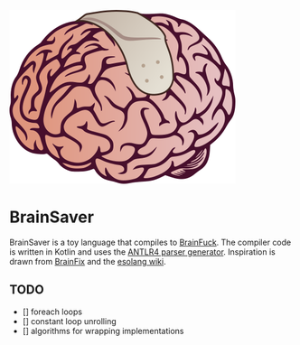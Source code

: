 
![BrainSaver Logo](https://github.com/ylegall/BrainSaver/blob/master/logo.png)

# BrainSaver
BrainSaver is a toy language that compiles to [BrainFuck](https://en.wikipedia.org/wiki/Brainfuck).
The compiler code is written in Kotlin and uses the [ANTLR4 parser generator](http://www.antlr.org/).
Inspiration is drawn from
[BrainFix](https://www.codeproject.com/Articles/558979/BrainFix-the-language-that-translates-to-fluent-Br) and the
[esolang wiki](https://esolangs.org/wiki/Brainfuck_algorithms).


## TODO
- [] foreach loops
- [] constant loop unrolling
- [] algorithms for wrapping implementations
